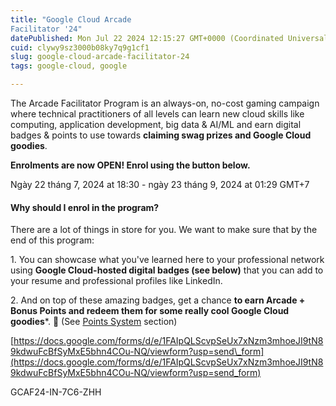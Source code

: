 ```yaml
---
title: "Google Cloud Arcade
Facilitator '24"
datePublished: Mon Jul 22 2024 12:15:27 GMT+0000 (Coordinated Universal Time)
cuid: clywy9sz3000b08ky7q9g1cf1
slug: google-cloud-arcade-facilitator-24
tags: google-cloud, google

---
```


The Arcade Facilitator Program is an always-on, no-cost gaming campaign where technical practitioners of all levels can learn new cloud skills like computing, application development, big data & AI/ML and earn digital badges & points to use towards **claiming swag prizes and Google Cloud goodies**.   
  
**Enrolments are now OPEN! Enrol using the button below.**

Ngày 22 tháng 7, 2024 at 18:30 - ngày 23 tháng 9, 2024 at 01:29 GMT+7

#### **Why should I enrol in the program?**

There are a lot of things in store for you. We want to make sure that by the end of this program:

1\. You can showcase what you've learned here to your professional network using **Google Cloud-hosted digital badges (see below)** that you can add to your resume and professional profiles like LinkedIn.

2\. And on top of these amazing badges, get a chance **to earn Arcade + Bonus Points and redeem them for some really cool Google Cloud goodies**\*. 💪 (See [Points System](https://rsvp.withgoogle.com/events/arcade-facilitator/points-system) section)

[https://docs.google.com/forms/d/e/1FAIpQLScvpSeUx7xNzm3mhoeJI9tN89kdwuFcBfSyMxE5bhn4COu-NQ/viewform?usp=send\_form](https://docs.google.com/forms/d/e/1FAIpQLScvpSeUx7xNzm3mhoeJI9tN89kdwuFcBfSyMxE5bhn4COu-NQ/viewform?usp=send_form)

GCAF24-IN-7C6-ZHH
